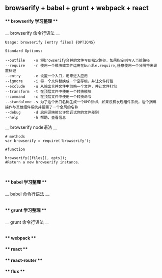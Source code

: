 ## browserify + babel + grunt + webpack + react

#### ** browserify 学习整理 **

__ browserify 命令行语法 __

````
Usage: browserify [entry files] {OPTIONS}

Standard Options:

--outfile    -o 将browserify合并的文件写到指定路径，如果指定则写入当前路径
--require    -r 使用一个模块或文件运用在bundle.require,任意使用一个分隔符来设置标记
--entry      -e 设置一个入口，用来进入应用
--ignore     -i 将一个文件替换成一个空存根，并让文件打包
--exclude    -u 从输出合并文件中忽略一个文件，并让文件打包
--transform  -t 在顶层文件中使用一个转换模块
--command    -c 在顶层文件中使用一个转换命令
--standalone -s 为了这个出口名称生成一个UMD捆绑，如果没有发现组件系统，这个捆绑操作与其他组件系统并设置了一个全局的名称
--debug      -d 启用源映射允许您调试你的文件差别
--help       -h 帮助，查看信息
````

__ browserify node语法 __

````
# methods
var browserify = require('browserify');

#function

browserify([files][, opts]);
#Return a new browserify instance.



````


#### ** babel 学习整理 ** 

__ babel 命令行语法 __

````

````

#### ** grunt 学习整理 **

__ grunt 命令行语法 __

````

````

#### ** webpack **

#### ** react **

#### ** react-router **

#### ** flux **
